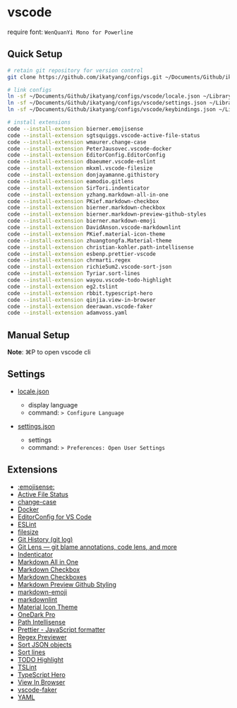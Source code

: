 # vscode

require font: `WenQuanYi Mono for Powerline`

## Quick Setup

```sh
# retain git repository for version control
git clone https://github.com/ikatyang/configs.git ~/Documents/Github/ikatyang/configs

# link configs
ln -sf ~/Documents/Github/ikatyang/configs/vscode/locale.json ~/Library/Application\ Support/Code/User
ln -sf ~/Documents/Github/ikatyang/configs/vscode/settings.json ~/Library/Application\ Support/Code/User
ln -sf ~/Documents/Github/ikatyang/configs/vscode/keybindings.json ~/Library/Application\ Support/Code/User

# install extensions
code --install-extension bierner.emojisense
code --install-extension sgtsquiggs.vscode-active-file-status
code --install-extension wmaurer.change-case
code --install-extension PeterJausovec.vscode-docker
code --install-extension EditorConfig.EditorConfig
code --install-extension dbaeumer.vscode-eslint
code --install-extension mkxml.vscode-filesize
code --install-extension donjayamanne.githistory
code --install-extension eamodio.gitlens
code --install-extension SirTori.indenticator
code --install-extension yzhang.markdown-all-in-one
code --install-extension PKief.markdown-checkbox
code --install-extension bierner.markdown-checkbox
code --install-extension bierner.markdown-preview-github-styles
code --install-extension bierner.markdown-emoji
code --install-extension DavidAnson.vscode-markdownlint
code --install-extension PKief.material-icon-theme
code --install-extension zhuangtongfa.Material-theme
code --install-extension christian-kohler.path-intellisense
code --install-extension esbenp.prettier-vscode
code --install-extension chrmarti.regex
code --install-extension richie5um2.vscode-sort-json
code --install-extension Tyriar.sort-lines
code --install-extension wayou.vscode-todo-highlight
code --install-extension eg2.tslint
code --install-extension rbbit.typescript-hero
code --install-extension qinjia.view-in-browser
code --install-extension deerawan.vscode-faker
code --install-extension adamvoss.yaml
```

## Manual Setup

**Note**: ⌘P to open vscode cli

## Settings

- [locale.json](./locale.json)
  - display language
  - command: `> Configure Language`

- [settings.json](./settings.json)
  - settings
  - command: `> Preferences: Open User Settings`

## Extensions

- [:emojisense:](https://marketplace.visualstudio.com/items?itemName=bierner.emojisense)
- [Active File Status](https://marketplace.visualstudio.com/items?itemName=sgtsquiggs.vscode-active-file-status)
- [change-case](https://marketplace.visualstudio.com/items?itemName=wmaurer.change-case)
- [Docker](https://marketplace.visualstudio.com/items?itemName=PeterJausovec.vscode-docker)
- [EditorConfig for VS Code](https://marketplace.visualstudio.com/items?itemName=EditorConfig.EditorConfig)
- [ESLint](https://marketplace.visualstudio.com/items?itemName=dbaeumer.vscode-eslint)
- [filesize](https://marketplace.visualstudio.com/items?itemName=mkxml.vscode-filesize)
- [Git History (git log)](https://marketplace.visualstudio.com/items?itemName=donjayamanne.githistory)
- [Git Lens — git blame annotations, code lens, and more](https://marketplace.visualstudio.com/items?itemName=eamodio.gitlens)
- [Indenticator](https://marketplace.visualstudio.com/items?itemName=SirTori.indenticator)
- [Markdown All in One](https://marketplace.visualstudio.com/items?itemName=yzhang.markdown-all-in-one)
- [Markdown Checkbox](https://marketplace.visualstudio.com/items?itemName=PKief.markdown-checkbox)
- [Markdown Checkboxes](https://marketplace.visualstudio.com/items?itemName=bierner.markdown-checkbox)
- [Markdown Preview Github Styling](https://marketplace.visualstudio.com/items?itemName=bierner.markdown-preview-github-styles)
- [markdown-emoji](https://marketplace.visualstudio.com/items?itemName=bierner.markdown-emoji)
- [markdownlint](https://marketplace.visualstudio.com/items?itemName=DavidAnson.vscode-markdownlint)
- [Material Icon Theme](https://marketplace.visualstudio.com/items?itemName=PKief.material-icon-theme)
- [OneDark Pro](https://marketplace.visualstudio.com/items?itemName=zhuangtongfa.Material-theme)
- [Path Intellisense](https://marketplace.visualstudio.com/items?itemName=christian-kohler.path-intellisense)
- [Prettier - JavaScript formatter](https://marketplace.visualstudio.com/items?itemName=esbenp.prettier-vscode)
- [Regex Previewer](https://marketplace.visualstudio.com/items?itemName=chrmarti.regex)
- [Sort JSON objects](https://marketplace.visualstudio.com/items?itemName=richie5um2.vscode-sort-json)
- [Sort lines](https://marketplace.visualstudio.com/items?itemName=Tyriar.sort-lines)
- [TODO Highlight](https://marketplace.visualstudio.com/items?itemName=wayou.vscode-todo-highlight)
- [TSLint](https://marketplace.visualstudio.com/items?itemName=eg2.tslint)
- [TypeScript Hero](https://marketplace.visualstudio.com/items?itemName=rbbit.typescript-hero)
- [View In Browser](https://marketplace.visualstudio.com/items?itemName=qinjia.view-in-browser)
- [vscode-faker](https://marketplace.visualstudio.com/items?itemName=deerawan.vscode-faker)
- [YAML](https://marketplace.visualstudio.com/items?itemName=adamvoss.yaml)
